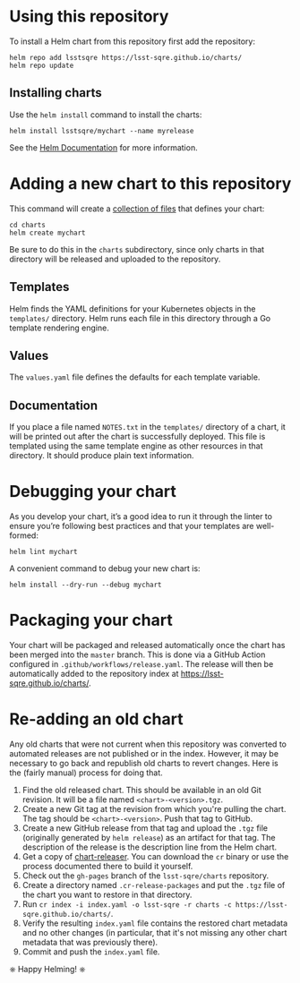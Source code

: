 # Using this repository

To install a Helm chart from this repository first add the repository:

```
helm repo add lsstsqre https://lsst-sqre.github.io/charts/
helm repo update
```

## Installing charts

Use the `helm install` command to install the charts:

```
helm install lsstsqre/mychart --name myrelease
```

See the [Helm Documentation](https://helm.sh/docs/) for more information.

# Adding a new chart to this repository

This command will create  a [collection of files](https://helm.sh/docs/topics/charts/#the-chart-file-structure) that defines your chart:

```
cd charts
helm create mychart
```

Be sure to do this in the `charts` subdirectory, since only charts in that directory will be released and uploaded to the repository.

## Templates

Helm finds the YAML definitions for your Kubernetes objects in the `templates/` directory.
Helm runs each file in this directory through a Go template rendering engine.

## Values

The `values.yaml` file defines the defaults for each template variable.

## Documentation

If you place a file named `NOTES.txt` in the `templates/` directory of a chart, it will be printed out after the chart is successfully deployed.
This file is templated using the same template engine as other resources in that directory.
It should produce plain text information.

# Debugging your chart

As you develop your chart, it’s a good idea to run it through the linter to ensure you’re following best practices and that your templates are well-formed:

```
helm lint mychart
```

A convenient command to debug your new chart is:

```
helm install --dry-run --debug mychart
```

# Packaging your chart

Your chart will be packaged and released automatically once the chart has been merged into the `master` branch.
This is done via a GitHub Action configured in `.github/workflows/release.yaml`.
The release will then be automatically added to the repository index at https://lsst-sqre.github.io/charts/.

# Re-adding an old chart

Any old charts that were not current when this repository was converted to automated releases are not published or in the index.
However, it may be necessary to go back and republish old charts to revert changes.
Here is the (fairly manual) process for doing that.

1. Find the old released chart.
   This should be available in an old Git revision.
   It will be a file named `<chart>-<version>.tgz`.
2. Create a new Git tag at the revision from which you're pulling the chart.
   The tag should be `<chart>-<version>`.
   Push that tag to GitHub.
3. Create a new GitHub release from that tag and upload the `.tgz` file (originally generated by `helm release`) as an artifact for that tag.
   The description of the release is the description line from the Helm chart.
4. Get a copy of [chart-releaser](https://github.com/helm/chart-releaser).
   You can download the `cr` binary or use the process documented there to build it yourself.
5. Check out the `gh-pages` branch of the `lsst-sqre/charts` repository.
6. Create a directory named `.cr-release-packages` and put the `.tgz` file of the chart you want to restore in that directory.
7. Run `cr index -i index.yaml -o lsst-sqre -r charts -c https://lsst-sqre.github.io/charts/`.
8. Verify the resulting `index.yaml` file contains the restored chart metadata and no other changes (in particular, that it's not missing any other chart metadata that was previously there).
9. Commit and push the `index.yaml` file.

⎈ Happy Helming! ⎈
